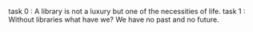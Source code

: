 task 0 : A library is not a luxury but one of the necessities of life.
task 1 : Without libraries what have we? We have no past and no future.
